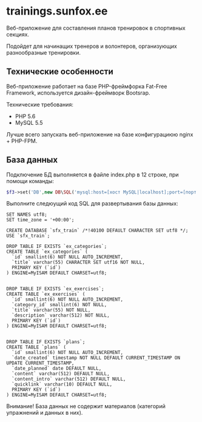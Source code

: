 # trainings.sunfox.ee
Веб-приложение для составления планов тренировок в спортивных секциях.

Подойдет для начинащих тренеров и волонтеров, организующих разнообразные тренировки.

## Технические особенности
Веб-приложение работает на базе PHP-фреймфорка Fat-Free Framework, используется дизайн-фреймворк Bootsrap.

Технические требования:
* PHP 5.6
* MySQL 5.5

Лучше всего запускать веб-приложение на базе конфигурациюю nginx + PHP-FPM.

## База данных
Подключение БД выполняется в файле index.php в 12 строке, при помощи команды:
```php
$f3->set('DB',new DB\SQL('mysql:host=[хост MySQL|localhost];port=[порт MySQL|3306];dbname=[имя БД MySQL]','[пользователь БД MySQL]','[пароль пользователя БД MySQL]'));
```

Выполните следюущий код SQL для развертывания базы данных:

```mysql
SET NAMES utf8;
SET time_zone = '+00:00';

CREATE DATABASE `sfx_train` /*!40100 DEFAULT CHARACTER SET utf8 */;
USE `sfx_train`;

DROP TABLE IF EXISTS `ex_categories`;
CREATE TABLE `ex_categories` (
  `id` smallint(6) NOT NULL AUTO_INCREMENT,
  `title` varchar(55) CHARACTER SET utf16 NOT NULL,
  PRIMARY KEY (`id`)
) ENGINE=MyISAM DEFAULT CHARSET=utf8;


DROP TABLE IF EXISTS `ex_exercises`;
CREATE TABLE `ex_exercises` (
  `id` smallint(6) NOT NULL AUTO_INCREMENT,
  `category_id` smallint(6) NOT NULL,
  `title` varchar(55) NOT NULL,
  `description` varchar(512) NOT NULL,
  PRIMARY KEY (`id`)
) ENGINE=MyISAM DEFAULT CHARSET=utf8;


DROP TABLE IF EXISTS `plans`;
CREATE TABLE `plans` (
  `id` smallint(6) NOT NULL AUTO_INCREMENT,
  `date_created` timestamp NOT NULL DEFAULT CURRENT_TIMESTAMP ON UPDATE CURRENT_TIMESTAMP,
  `date_planned` date DEFAULT NULL,
  `content` varchar(512) DEFAULT NULL,
  `content_intro` varchar(512) DEFAULT NULL,
  `quicklink` varchar(10) DEFAULT NULL,
  PRIMARY KEY (`id`)
) ENGINE=MyISAM DEFAULT CHARSET=utf8;
```
Внимание! База данных не содержит материалов (категорий упражнений и данных в них).